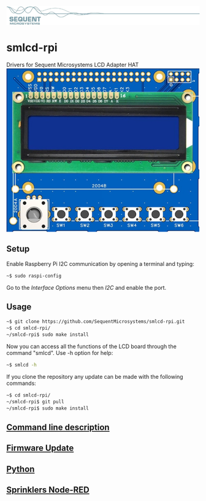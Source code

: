 [![smlcd-rpi](pictures/sequent.jpg)](https://www.sequentmicrosystems.com)

# smlcd-rpi
Drivers for Sequent Microsystems LCD Adapter HAT
[![smlcd-rpi](pictures/Display.jpg)](https://www.sequentmicrosystems.com)


## Setup

Enable Raspberry Pi I2C communication by opening a terminal and typing:
```bash
~$ sudo raspi-config
```
Go to the *Interface Options* menu then *I2C* and enable the port.

## Usage

```bash
~$ git clone https://github.com/SequentMicrosystems/smlcd-rpi.git
~$ cd smlcd-rpi/
~/smlcd-rpi$ sudo make install
```

Now you can access all the functions of the LCD board through the command "smlcd". Use -h option for help:
```bash
~$ smlcd -h
```

If you clone the repository any update can be made with the following commands:

```bash
~$ cd smlcd-rpi/  
~/smlcd-rpi$ git pull
~/smlcd-rpi$ sudo make install
``` 
## [Command line description](https://github.com/SequentMicrosystems/smlcd-rpi/wiki/Sequent-Microsystems-LCD-Adapter-HAT-command-line-Documentation)

## [Firmware Update](update/README.md)

## [Python](python/README.md)

## [Sprinklers Node-RED](https://github.com/SequentMicrosystems/smlcd-rpi/blob/main/node-red_examples/sprinklers/README.md)
